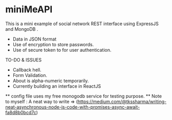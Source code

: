 # miniMeAPI
This is a mini example of social network REST interface using ExpressJS and MongoDB .
- Data in JSON format
- Use of encryption to store passwords.
- Use of secure token to for user authentication.

TO-DO & ISSUES

- Callback hell.
- Form Validation.
- About is alpha-numeric temporarily.
- Currently building an interface in ReactJS


** config file uses my free monogodb service for testing purpose.
** Note to myself : A neat way to write => (https://medium.com/@tkssharma/writing-neat-asynchronous-node-js-code-with-promises-async-await-fa8d8b0bcd7c)
